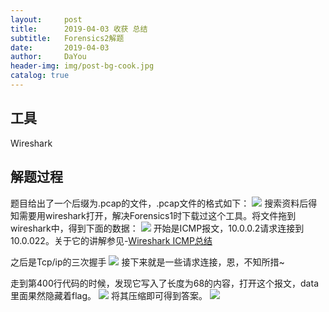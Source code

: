 ```yaml
---
layout:     post
title:      2019-04-03 收获 总结
subtitle:   Forensics2解题
date:       2019-04-03
author:     DaYou
header-img: img/post-bg-cook.jpg
catalog: true
---
```



## 工具
Wireshark

##  解题过程

题目给出了一个后缀为.pcap的文件，.pcap文件的格式如下：
![](https://wx3.sinaimg.cn/mw1024/0079f8Holy1g0l9549elbj30bn0b0abv.jpg)
搜索资料后得知需要用wireshark打开，解决Forensics1时下载过这个工具。将文件拖到wireshark中，得到下面的数据：
![](https://wx4.sinaimg.cn/mw1024/0079f8Holy1g1pumwdkh3j30o5094aa5.jpg)
开始是ICMP报文，10.0.0.2请求连接到10.0.022。关于它的讲解参见-[Wireshark ICMP总结](hthttps://blog.csdn.net/ahafg/article/details/51009867)

之后是Tcp/ip的三次握手
![](https://wx2.sinaimg.cn/mw1024/0079f8Holy1g1put2xtd2j30m801kweh.jpg)
接下来就是一些请求连接，恩，不知所措~

走到第400行代码的时候，发现它写入了长度为68的内容，打开这个报文，data里面果然隐藏着flag。
![](https://wx2.sinaimg.cn/mw1024/0079f8Holy1g1pumwaoqrj30h307ujrd.jpg)
将其压缩即可得到答案。
![](https://wx3.sinaimg.cn/mw1024/0079f8Holy1g1pumw7xymj30b303k3ya.jpg)